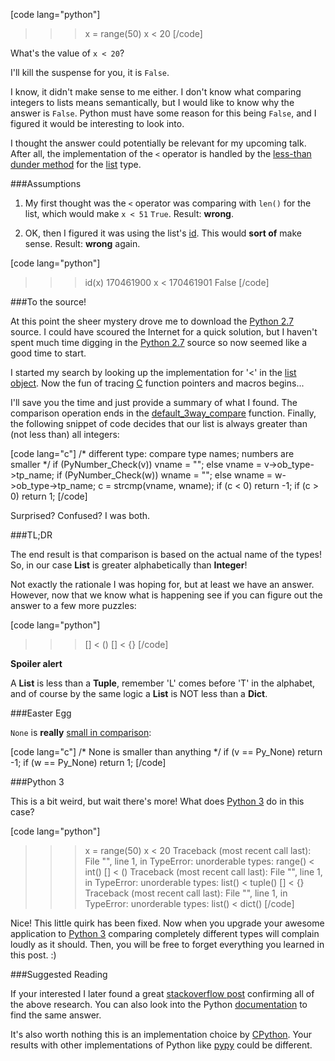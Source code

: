 [code lang="python"]
>>> x = range(50)
>>> x < 20
[/code]

What's the value of `x < 20`?

I'll kill the suspense for you, it is `False`.

I know, it didn't make sense to me either.  I don't know what comparing
integers to lists means semantically, but I would like to know why the answer
is `False`.  Python must have some reason for this being `False`, and I figured
it would be interesting to look into.

I thought the answer could potentially be relevant for my upcoming talk.  After
all, the implementation of the `<` operator is handled by the
[less-than dunder method](http://docs.python.org/reference/datamodel.html#object.__lt__)
for the [list](http://docs.python.org/library/types.html#types.ListType) type.

###Assumptions

1. My first thought was the `<` operator was comparing with `len()` for the
list, which would make `x < 51` `True`.  Result: **wrong**.

2. OK, then I figured it was using the list's
[id](http://docs.python.org/library/functions.html#id).  This would **sort of**
make sense.  Result: **wrong** again.

[code lang="python"]
>>> id(x)
170461900
>>> x < 170461901
False
[/code]

###To the source!

At this point the sheer mystery drove me to download the
[Python 2.7](http://python.org/download/releases/2.7.3/) source.
I could have scoured the Internet for a quick solution, but I haven't spent
much time digging in the
[Python 2.7](http://python.org/download/releases/2.7.3/) source so now seemed
like a good time to start.

I started my search by looking up the implementation for '<' in the
[list object](http://hg.python.org/releasing/2.7.3/file/7bb96963d067/Objects/listobject.c#l991).
Now the fun of tracing
[C](http://en.wikipedia.org/wiki/C_(programming_language)) function pointers
and macros begins...

I'll save you the time and just provide a summary of what I found. The
comparison operation ends in the
[default_3way_compare](http://hg.python.org/releasing/2.7.3/file/7bb96963d067/Objects/object.c#l757)
function.  Finally, the following snippet of code decides that our list is
always greater than (not less than) all integers:

[code lang="c"]
/* different type: compare type names; numbers are smaller */
if (PyNumber_Check(v))
    vname = "";
else
    vname = v->ob_type->tp_name;
if (PyNumber_Check(w))
    wname = "";
else
    wname = w->ob_type->tp_name;
c = strcmp(vname, wname);
if (c < 0)
    return -1;
if (c > 0)
    return 1;
[/code]

Surprised?  Confused?  I was both.  

###TL;DR

The end result is that comparison is based on the actual name of the types!
So, in our case **List** is greater alphabetically than **Integer**!

Not exactly the rationale I was hoping for, but at least we have an answer.
However, now that we know what is happening see if you can figure out the
answer to a few more puzzles:

[code lang="python"]
>>> [] < ()
>>> [] < {}
[/code]

**Spoiler alert**

A **List** is less than a **Tuple**, remember 'L' comes before 'T' in the
alphabet, and of course by the same logic a **List** is NOT less than a
**Dict**.

###Easter Egg

`None` is **really**
[small in comparison](http://hg.python.org/releasing/2.7.3/file/7bb96963d067/Objects/object.c#l773):

[code lang="c"]
/* None is smaller than anything */
if (v == Py_None)
    return -1;
if (w == Py_None)
    return 1;
[/code]

###Python 3

This is a bit weird, but wait there's more!  What does
[Python 3](http://www.python.org/getit/releases/3.0/) do in this case?

[code lang="python"]
>>> x = range(50)
>>> x < 20
Traceback (most recent call last):
File "<stdin>", line 1, in <module>
TypeError: unorderable types: range() < int()
>>> [] < ()
Traceback (most recent call last):
File "<stdin>", line 1, in <module>
TypeError: unorderable types: list() < tuple()
>>> [] < {}
Traceback (most recent call last):
File "<stdin>", line 1, in <module>
TypeError: unorderable types: list() < dict()
[/code]

Nice!  This little quirk has been fixed.  Now when you upgrade your awesome
application to [Python 3](http://www.python.org/getit/releases/3.0/) comparing
completely different types will complain loudly as it should. Then, you will
be free to forget everything you learned in this post. :)

###Suggested Reading

If your interested I later found a great
[stackoverflow post](http://stackoverflow.com/questions/7167657/python-list-greater-than-number)
confirming all of the above research.  You can also look into the Python
[documentation](http://docs.python.org/library/stdtypes.html#comparisons) to
find the same answer.

It's also worth nothing this is an implementation choice by
[CPython](http://en.wikipedia.org/wiki/CPython).  Your results with other
implementations of Python like [pypy](http://pypy.org/) could be different.
